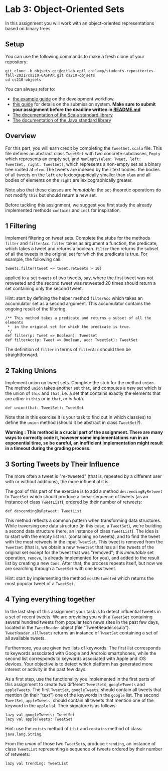 # Lab 3: Object-Oriented Sets

In this assignment you will work with an object-oriented
representations based on binary trees.

## Setup

You can use the following commands to make a fresh clone of your repository:

```shell
git clone -b objsets git@gitlab.epfl.ch:lamp/students-repositories-fall-2021/cs210-GASPAR.git cs210-objsets
cd cs210-objsets
```

You can always refer to:
  * [the example guide](https://gitlab.epfl.ch/lamp/cs210/blob/master/labs/example-lab.md) on the development workflow.
  * [this guide](https://gitlab.epfl.ch/lamp/cs210/blob/master/labs/grading-and-submission.md) for details on the submission system.
    **Make sure to submit your assignment before the deadline written in [README.md](/README.md)**
  * [The documentation of the Scala standard library](https://www.scala-lang.org/files/archive/api/2.13.3)
  * [The documentation of the Java standard
    library](https://docs.oracle.com/en/java/javase/15/docs/api/index.html)


## Overview

For this part, you will earn credit by completing the
`TweetSet.scala` file. This file defines an abstract class `TweetSet` with
two concrete subclasses, `Empty` which represents an empty set, and
`NonEmpty(elem: Tweet, left: TweetSet, right: TweetSet)`, which represents a
non-empty set as a binary tree rooted at `elem`. The tweets are indexed by their text bodies: the bodies of all tweets on the
`left` are lexicographically smaller than `elem` and all bodies of elements on the
`right` are lexicographically greater.

Note also that these classes are _immutable_: the
set-theoretic operations do not modify `this` but should return a new
set.

Before tackling this assignment, we suggest you first study the
already implemented methods `contains` and `incl` for inspiration.

## 1 Filtering

Implement filtering on tweet sets. Complete the
stubs for the methods `filter` and `filterAcc`. `filter` takes as argument a
function, the predicate, which takes a tweet and returns a
boolean. `filter` then returns the subset of all the tweets in the
original set for which the predicate is true. For example, the
following call:

    tweets.filter(tweet => tweet.retweets > 10)

applied to a set `tweets` of two tweets, say, where the first tweet was not retweeted
and the second tweet was retweeted 20 times should return a set containing only the
second tweet.

Hint: start by defining the helper method `filterAcc` which takes an
accumulator set as a second argument. This accumulator contains the
ongoing result of the filtering.

    /** This method takes a predicate and returns a subset of all the elements
     *  in the original set for which the predicate is true.
     */
    def filter(p: Tweet => Boolean): TweetSet
    def filterAcc(p: Tweet => Boolean, acc: TweetSet): TweetSet

The definition of `filter` in terms of `filterAcc` should then be
straightforward.

## 2 Taking Unions

Implement union on tweet sets. Complete the stub
for the method `union`. The method `union` takes another set `that`,
and computes a _new_ set which is the union of `this` and `that`, i.e. a set that contains
exactly the elements that are _either_ in `this` _or_ in `that`, _or in both_.

    def union(that: TweetSet): TweetSet

Note that in this exercise it is your task to find out in which class(es) to
define the `union` method (should it be abstract in class `TweetSet`?).

**Warning : This method is a crucial part of the assignment.
There are many ways to correctly code it, however some implementations run in an exponential time, so be careful,
an inefficient implementation might result in a timeout during the grading process.**

## 3 Sorting Tweets by Their Influence

The more often a tweet is "re-tweeted" (that is, repeated by a different user with or without
additions), the more influential it is.

The goal of this part of the exercise is to add a method `descendingByRetweet` to `TweetSet`
which should produce a linear sequence of tweets (as an instance of class `TweetList`), ordered by
their number of retweets:

    def descendingByRetweet: TweetList

This method reflects a common pattern when transforming data structures. While traversing one
data structure (in this case, a `TweetSet`), we're building a second data structure (here, an
instance of class `TweetList`). The idea is to start with the empty list `Nil` (containing no tweets), and to find the tweet with the most retweets in the input `TweetSet`.
This tweet is
removed from the `TweetSet` (that is, we obtain a new `TweetSet` that has all the tweets of the original set except for the tweet that was "removed"; this *immutable* set operation, `remove`, is already implemented for you), and added to the result list by creating a new `Cons`.
After that, the process repeats itself, but now we are searching through a `TweetSet` with one less
tweet.

Hint: start by implementing the method `mostRetweeted` which returns the most popular tweet of a `TweetSet`.

## 4 Tying everything together

In the last step of this assignment your task is to detect influential tweets in
a set of recent tweets. We are providing you with a `TweetSet` containing several
hundred tweets from popular tech news sites in the past few days, located in the
`TweetReader` object (file "TweetReader.scala"). `TweetReader.allTweets` returns
an instance of `TweetSet` containing a set of all available tweets.

Furthermore, you are given two lists of keywords. The first list corresponds to keywords associated with Google and Android smartphones, while the second list corresponds to keywords associated with Apple and iOS devices. Your objective is to detect which platform has generated more interest or activity in the past few days.

As a first step, use the functionality you implemented in the first
parts of this assignment to create two different `TweetSet`s,
`googleTweets` and `appleTweets`. The first `TweetSet`,
`googleTweets`, should contain all tweets that mention (in their
"text") one of the keywords in the `google` list. The second
`TweetSet`, `appleTweets`, should contain all tweets that mention one
of the keyword in the `apple` list. Their signature is as follows:

    lazy val googleTweets: TweetSet
    lazy val appleTweets: TweetSet

Hint: use the `exists` method of `List` and `contains` method of class
`java.lang.String`.

From the _union_ of those two `TweetSet`s, produce `trending`, an
instance of class `TweetList` representing a sequence of tweets ordered
by their number of retweets:

    lazy val trending: TweetList
